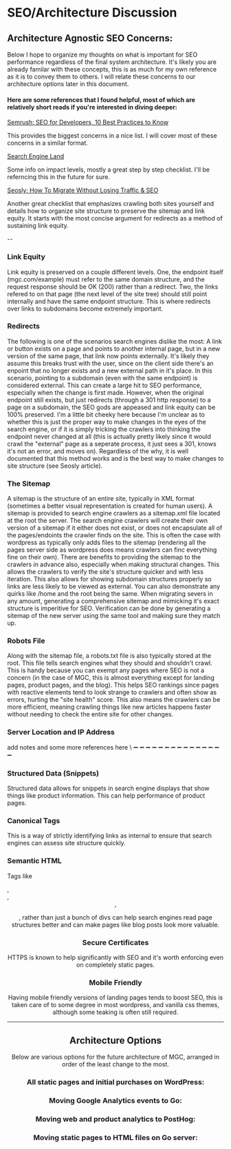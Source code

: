# SEO/Architecture Discussion

## Architecture Agnostic SEO Concerns:
Below I hope to organize my thoughts on what is important for SEO performance regardless of the final system architecture. It's likely you are already familar with these concepts, this is as much for my own reference as it is to convey them to others. I will relate these concerns to our architecture options later in this document.

#### Here are some references that I found helpful, most of which are relatively short reads if you're interested in diving deeper:

[Semrush: SEO for Developers, 10 Best Practices to Know](https://www.semrush.com/blog/seo-for-developers/)

This provides the biggest concerns in a nice list. I will cover most of these concerns in a similar format.

[Search Engine Land](https://searchengineland.com/guide/ultimate-site-migration-seo-checklist)

Some info on impact levels, mostly a great step by step checklist. I'll be referncing this in the future for sure.

[Seosly: How To Migrate Without Losing Traffic & SEO](https://seosly.com/blog/how-to-migrate-without-losing-traffic-seo/)

Another great checklist that emphasizes crawling both sites yourself and details how to organize site structure to preserve the sitemap and link equity. It starts with the most concise argument for redirects as a method of sustaining link equity.

--
### Link Equity
Link equity is preserved on a couple different levels. One, the endpoint itself (mgc.com/example) must refer to the same domain structure, and the request response should be OK (200) rather than a redirect. Two, the links refered to on that page (the next level of the site tree) should still point internally and have the same endpoint structure. This is where redirects over links to subdomains become extremely important.

### Redirects
The following is one of the scenarios search engines dislike the most: A link or button exists on a page and points to another internal page, but in a new version of the same page, that link now points externally. It's likely they assume this breaks trust with the user, since on the client side there's an enpoint that no longer exists and a new external path in it's place.
In this scenario, pointing to a subdomain (even with the same endpoint) is considered external. This can create a large hit to SEO performance, especially when the change is first made. However, when the original endpoint still exists, but just redirects (through a 301 http response) to a page on a subdomain, the SEO gods are appeased and link equity can be 100% preserved.
I'm a little bit cheeky here because I'm unclear as to whether this is just the proper way to make changes in the eyes of the search engine, or if it is simply tricking the crawlers into thinking the endpoint never changed at all (this is actually pretty likely since it would crawl the "external" page as a seperate process, it just sees a 301, knows it's not an error, and moves on). Regardless of the why, it is well documented that this method works and is the best way to make changes to site structure (see Seosly article).

### The Sitemap
A sitemap is the structure of an entire site, typically in XML format (sometimes a better visual representation is created for human users). A sitemap is provided to search engine crawlers as a sitemap.xml file located at the root the server.
The search engine crawlers will create their own version of a sitemap if it either does not exist, or does not encapsulate all of the pages/endoints the crawler finds on the site. This is often the case with wordpress as typically only adds files to the sitemap (rendering all the pages server side as wordpress does means crawlers can finc everything fine on their own).
There are benefits to providing the sitemap to the crawlers in advance also, especially when making structural changes. This allows the crawlers to verify the site's structure quicker and with less iteration. This also allows for showing subdomain structures properly so links are less likely to be viewed as external. You can also demonstrate any quirks like /home and the root being the same.
When migrating severs in any amount, generating a comprehensive sitemap and mimicking it's exact structure is imperitive for SEO. Verification can be done by generating a sitemap of the new server using the same tool and making sure they match up.

### Robots File
Along with the sitemap file, a robots.txt file is also typically stored at the root. This file tells search engines what they should and shouldn't crawl. This is handy because you can exempt any pages where SEO is not a concern (in the case of MGC, this is almost everything except for landing pages, product pages, and the blog).
This helps SEO rankings since pages with reactive elements tend to look strange to crawlers and often show as errors, hurting the "site health" score. This also means the crawlers can be more efficient, meaning crawling things like new articles happens faster without needing to check the entire site for other changes.

### Server Location and IP Address
add notes and some more references here \\ ➖ ➖ ➖ ➖ ➖ ➖ ➖ ➖ ➖ ➖ ➖ ➖ ➖ ➖ ➖

### Structured Data (Snippets)
Structured data allows for snippets in search engine displays that show things like product information. This can help performance of product pages.

### Canonical Tags
This is a way of strictly identifying links as internal to ensure that search engines can assess site structure quickly. 

### Semantic HTML
Tags like <main>, <article>, <header>, <p>, rather than just a bunch of divs can help search engines read page structures better and can make pages like blog posts look more valuable.

### Secure Certificates
HTTPS is known to help significantly with SEO and it's worth enforcing even on completely static pages.

### Mobile Friendly
Having mobile friendly versions of landing pages tends to boost SEO, this is taken care of to some degree in most wordpress, and vanilla css themes, although some teaking is often still required.


---
## Architecture Options
Below are various options for the future architecture of MGC, arranged in order of the least change to the most.

### All static pages and initial purchases on WordPress:


### Moving Google Analytics events to Go:


### Moving web and product analytics to PostHog:


### Moving static pages to HTML files on Go server:


